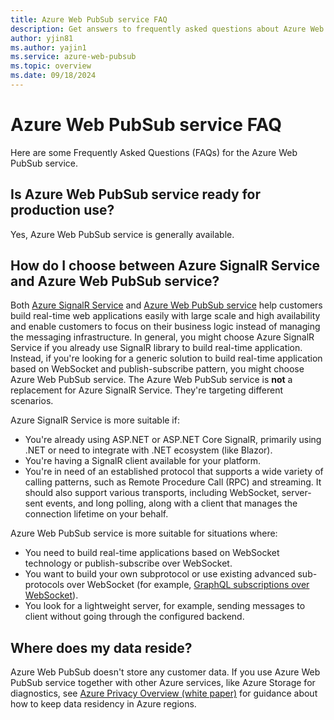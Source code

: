 ```yaml
---
title: Azure Web PubSub service FAQ
description: Get answers to frequently asked questions about Azure Web PubSub service.
author: yjin81
ms.author: yajin1
ms.service: azure-web-pubsub
ms.topic: overview 
ms.date: 09/18/2024
---
```


# Azure Web PubSub service FAQ

Here are some Frequently Asked Questions (FAQs) for the Azure Web PubSub service. 

## Is Azure Web PubSub service ready for production use?
Yes, Azure Web PubSub service is generally available.

## How do I choose between Azure SignalR Service and Azure Web PubSub service?

Both [Azure SignalR Service](https://azure.microsoft.com/services/signalr-service) and [Azure Web PubSub service](https://azure.microsoft.com/services/web-pubsub) help customers build real-time web applications easily with large scale and high availability and enable customers to focus on their business logic instead of managing the messaging infrastructure. In general, you might choose Azure SignalR Service if you already use SignalR library to build real-time application. Instead, if you're looking for a generic solution to build real-time application based on WebSocket and publish-subscribe pattern, you might choose Azure Web PubSub service. The Azure Web PubSub service is **not** a replacement for Azure SignalR Service. They're targeting different scenarios.

Azure SignalR Service is more suitable if:  

- You're already using ASP.NET or ASP.NET Core SignalR, primarily using .NET or need to integrate with .NET ecosystem (like Blazor).
- You're having a SignalR client available for your platform. 
- You're in need of an established protocol that supports a wide variety of calling patterns, such as Remote Procedure Call (RPC) and streaming. It should also support various transports, including WebSocket, server-sent events, and long polling, along with a client that manages the connection lifetime on your behalf.

Azure Web PubSub service is more suitable for situations where:  

- You need to build real-time applications based on WebSocket technology or publish-subscribe over WebSocket.
- You want to build your own subprotocol or use existing advanced sub-protocols over WebSocket (for example, [GraphQL subscriptions over WebSocket](https://github.com/Azure/azure-webpubsub/tree/main/experimental/sdk/webpubsub-graphql-subscribe)). 
- You look for a lightweight server, for example, sending messages to client without going through the configured backend.  

##  Where does my data reside?

Azure Web PubSub doesn't store any customer data. If you use Azure Web PubSub service together with other Azure services, like Azure Storage for diagnostics, see [Azure Privacy Overview (white paper)](https://go.microsoft.com/fwlink/p/?linkid=2220836) for guidance about how to keep data residency in Azure regions.
